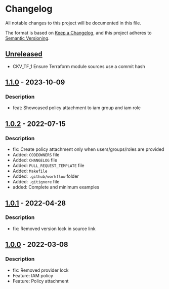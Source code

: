 # Changelog
All notable changes to this project will be documented in this file.

The format is based on [Keep a Changelog](https://keepachangelog.com/en/1.0.0/),
and this project adheres to [Semantic Versioning](https://semver.org/spec/v2.0.0.html).

## [Unreleased]
- CKV_TF_1 Ensure Terraform module sources use a commit hash

## [1.1.0] - 2023-10-09
### Description
- feat: Showcased policy attachment to iam group and iam role

## [1.0.2] - 2022-07-15
### Description
- fix: Create policy attachment only when users/groups/roles are provided
- Added: `CODEOWNERS` file
- Added: `CHANGELOG` file
- Added: `PULL_REQUEST_TEMPLATE` file
- Added: `Makefile`
- Added: `.github/workflow` folder
- Added: `.gitignore` file
- added:  Complete and minimum examples

## [1.0.1] - 2022-04-28
### Description
- fix: Removed version lock in source link

## [1.0.0] - 2022-03-08
### Description
- fix: Removed provider lock
- Feature: IAM policy
- Feature: Policy attachment

[Unreleased]: https://github.com/boldlink/terraform-aws-iam-policy/compare/1.1.0...HEAD

[1.1.0]: https://github.com/boldlink/terraform-aws-iam-policy/releases/tag/1.1.0
[1.0.2]: https://github.com/boldlink/terraform-aws-iam-policy/releases/tag/1.0.2
[1.0.2]: https://github.com/boldlink/terraform-aws-iam-policy/releases/tag/1.0.2

[1.0.1]: https://github.com/boldlink/terraform-aws-iam-policy/releases/tag/1.0.1

[1.0.0]: https://github.com/boldlink/terraform-aws-iam-policy/releases/tag/1.0.0
